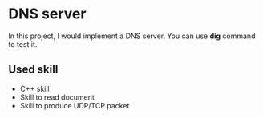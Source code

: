 # DNS server
In this project, I would implement a DNS server. You can use **dig** command to test it.
## Used skill
* C++ skill
* Skill to read document
* Skill to produce UDP/TCP packet